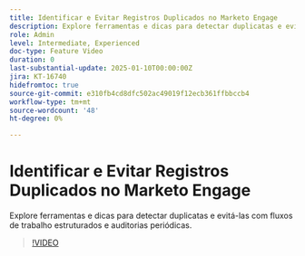 ```yaml
---
title: Identificar e Evitar Registros Duplicados no Marketo Engage
description: Explore ferramentas e dicas para detectar duplicatas e evitá-las com fluxos de trabalho estruturados e auditorias periódicas.
role: Admin
level: Intermediate, Experienced
doc-type: Feature Video
duration: 0
last-substantial-update: 2025-01-10T00:00:00Z
jira: KT-16740
hidefromtoc: true
source-git-commit: e310fb4cd8dfc502ac49019f12ecb361ffbbccb4
workflow-type: tm+mt
source-wordcount: '48'
ht-degree: 0%

---
```



# Identificar e Evitar Registros Duplicados no Marketo Engage

Explore ferramentas e dicas para detectar duplicatas e evitá-las com fluxos de trabalho estruturados e auditorias periódicas.

>[!VIDEO](https://video.tv.adobe.com/v/3429500/?learn=on&enablevpops)
